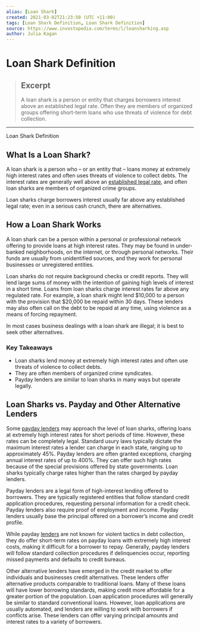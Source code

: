 ```yaml
---
alias: [Loan Shark]
created: 2021-03-02T21:23:50 (UTC +11:00)
tags: [Loan Shark Definition, Loan Shark Definition]
source: https://www.investopedia.com/terms/l/loansharking.asp
author: Julia Kagan
---
```


# Loan Shark Definition

> ## Excerpt
> A loan shark is a person or entity that charges borrowers interest above an established legal rate. Often they are members of organized groups offering short-term loans who use threats of violence for debt collection.

---

Loan Shark Definition
## What Is a Loan Shark?

A loan shark is a person who – or an entity that – loans money at extremely high interest rates and often uses threats of violence to collect debts. The interest rates are generally well above an [established legal rate](https://www.investopedia.com/terms/l/legal-rate-of-interest.asp), and often loan sharks are members of organized crime groups.

Loan sharks charge borrowers interest usually far above any established legal rate; even in a serious cash crunch, there are alternatives.

## How a Loan Shark Works

A loan shark can be a person within a personal or professional network offering to provide loans at high interest rates. They may be found in under-banked neighborhoods, on the internet, or through personal networks. Their funds are usually from unidentified sources, and they work for personal businesses or unregistered entities.

Loan sharks do not require background checks or credit reports. They will lend large sums of money with the intention of gaining high levels of interest in a short time. Loans from loan sharks charge interest rates far above any regulated rate. For example, a loan shark might lend $10,000 to a person with the provision that $20,000 be repaid within 30 days. These lenders may also often call on the debt to be repaid at any time, using violence as a means of forcing repayment.

In most cases business dealings with a loan shark are illegal; it is best to seek other alternatives.

### Key Takeaways

-   Loan sharks lend money at extremely high interest rates and often use threats of violence to collect debts.
-   They are often members of organized crime syndicates.
-   Payday lenders are similar to loan sharks in many ways but operate legally.

## Loan Sharks vs. Payday and Other Alternative Lenders

Some [payday lenders](https://www.investopedia.com/articles/insights/080116/title-loans-vs-payday-loans-which-are-better.asp) may approach the level of loan sharks, offering loans at extremely high interest rates for short periods of time. However, these rates can be completely legal. Standard usury laws typically dictate the maximum interest rates a lender can charge in each state, ranging up to approximately 45%. Payday lenders are often granted exceptions, charging annual interest rates of up to 400%. They can offer such high rates because of the special provisions offered by state governments. Loan sharks typically charge rates higher than the rates charged by payday lenders.

Payday lenders are a legal form of high-interest lending offered to borrowers. They are typically registered entities that follow standard credit application procedures, requesting personal information for a credit check. Payday lenders also require proof of employment and income. Payday lenders usually base the principal offered on a borrower’s income and credit profile.

While payday [lenders](https://www.investopedia.com/articles/personal-finance/121514/how-debt-collection-agency-business-works.asp) are not known for violent tactics in debt collection, they do offer short-term rates on payday loans with extremely high interest costs, making it difficult for a borrower to repay. Generally, payday lenders will follow standard collection procedures if delinquencies occur, reporting missed payments and defaults to credit bureaus.

Other alternative lenders have emerged in the credit market to offer individuals and businesses credit alternatives. These lenders offer alternative products comparable to traditional loans. Many of these loans will have lower borrowing standards, making credit more affordable for a greater portion of the population. Loan application procedures will generally be similar to standard conventional loans. However, loan applications are usually automated, and lenders are willing to work with borrowers if conflicts arise. These lenders can offer varying principal amounts and interest rates to a variety of borrowers.
